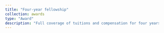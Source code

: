 ```yaml
---
title: "Four-year fellowship"
collection: awards
type: "Award"
description: "Full coverage of tuitions and compensation for four years of PhD studies. Award amount per year: CAD$18,200 stipend plus full tuition coverage."
---
```

